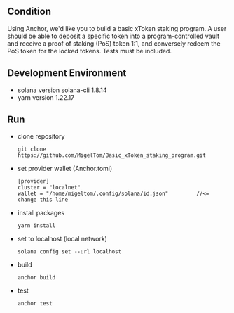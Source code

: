 ## Condition
Using Anchor, we'd like you to build a basic xToken staking program. A user should be able to deposit a specific token into a program-controlled vault and receive a proof of staking (PoS) token 1:1, and conversely redeem the PoS token for the locked tokens. Tests must be included.

## Development Environment
- solana version
  solana-cli 1.8.14
- yarn version
  1.22.17

## Run
- clone repository
  ```
  git clone https://github.com/MigelTom/Basic_xToken_staking_program.git
  ```

- set provider wallet (Anchor.toml)
  ```
  [provider]
  cluster = "localnet"
  wallet = "/home/migeltom/.config/solana/id.json"         //<= change this line
  ```

- install packages
  ```
  yarn install
  ```

- set to localhost (local network)
  ```
  solana config set --url localhost
  ```
  
- build
  ```
  anchor build
  ```
- test
  ```
  anchor test
  ```
